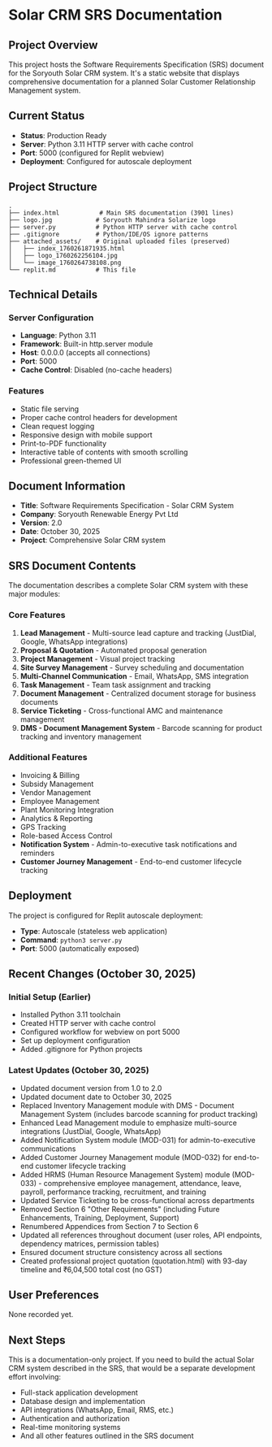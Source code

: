 # Solar CRM SRS Documentation

## Project Overview
This project hosts the Software Requirements Specification (SRS) document for the Soryouth Solar CRM system. It's a static website that displays comprehensive documentation for a planned Solar Customer Relationship Management system.

## Current Status
- **Status**: Production Ready
- **Server**: Python 3.11 HTTP server with cache control
- **Port**: 5000 (configured for Replit webview)
- **Deployment**: Configured for autoscale deployment

## Project Structure
```
.
├── index.html           # Main SRS documentation (3901 lines)
├── logo.jpg            # Soryouth Mahindra Solarize logo
├── server.py           # Python HTTP server with cache control
├── .gitignore          # Python/IDE/OS ignore patterns
├── attached_assets/    # Original uploaded files (preserved)
│   ├── index_1760261871935.html
│   ├── logo_1760262256104.jpg
│   └── image_1760264738108.png
└── replit.md           # This file
```

## Technical Details

### Server Configuration
- **Language**: Python 3.11
- **Framework**: Built-in http.server module
- **Host**: 0.0.0.0 (accepts all connections)
- **Port**: 5000
- **Cache Control**: Disabled (no-cache headers)

### Features
- Static file serving
- Proper cache control headers for development
- Clean request logging
- Responsive design with mobile support
- Print-to-PDF functionality
- Interactive table of contents with smooth scrolling
- Professional green-themed UI

## Document Information
- **Title**: Software Requirements Specification - Solar CRM System
- **Company**: Soryouth Renewable Energy Pvt Ltd
- **Version**: 2.0
- **Date**: October 30, 2025
- **Project**: Comprehensive Solar CRM system

## SRS Document Contents
The documentation describes a complete Solar CRM system with these major modules:

### Core Features
1. **Lead Management** - Multi-source lead capture and tracking (JustDial, Google, WhatsApp integrations)
2. **Proposal & Quotation** - Automated proposal generation
3. **Project Management** - Visual project tracking
4. **Site Survey Management** - Survey scheduling and documentation
5. **Multi-Channel Communication** - Email, WhatsApp, SMS integration
6. **Task Management** - Team task assignment and tracking
7. **Document Management** - Centralized document storage for business documents
8. **Service Ticketing** - Cross-functional AMC and maintenance management
9. **DMS - Document Management System** - Barcode scanning for product tracking and inventory management

### Additional Features
- Invoicing & Billing
- Subsidy Management
- Vendor Management
- Employee Management
- Plant Monitoring Integration
- Analytics & Reporting
- GPS Tracking
- Role-based Access Control
- **Notification System** - Admin-to-executive task notifications and reminders
- **Customer Journey Management** - End-to-end customer lifecycle tracking

## Deployment
The project is configured for Replit autoscale deployment:
- **Type**: Autoscale (stateless web application)
- **Command**: `python3 server.py`
- **Port**: 5000 (automatically exposed)

## Recent Changes (October 30, 2025)
### Initial Setup (Earlier)
- Installed Python 3.11 toolchain
- Created HTTP server with cache control
- Configured workflow for webview on port 5000
- Set up deployment configuration
- Added .gitignore for Python projects

### Latest Updates (October 30, 2025)
- Updated document version from 1.0 to 2.0
- Updated document date to October 30, 2025
- Replaced Inventory Management module with DMS - Document Management System (includes barcode scanning for product tracking)
- Enhanced Lead Management module to emphasize multi-source integrations (JustDial, Google, WhatsApp)
- Added Notification System module (MOD-031) for admin-to-executive communications
- Added Customer Journey Management module (MOD-032) for end-to-end customer lifecycle tracking
- Added HRMS (Human Resource Management System) module (MOD-033) - comprehensive employee management, attendance, leave, payroll, performance tracking, recruitment, and training
- Updated Service Ticketing to be cross-functional across departments
- Removed Section 6 "Other Requirements" (including Future Enhancements, Training, Deployment, Support)
- Renumbered Appendices from Section 7 to Section 6
- Updated all references throughout document (user roles, API endpoints, dependency matrices, permission tables)
- Ensured document structure consistency across all sections
- Created professional project quotation (quotation.html) with 93-day timeline and ₹6,04,500 total cost (no GST)

## User Preferences
None recorded yet.

## Next Steps
This is a documentation-only project. If you need to build the actual Solar CRM system described in the SRS, that would be a separate development effort involving:
- Full-stack application development
- Database design and implementation
- API integrations (WhatsApp, Email, RMS, etc.)
- Authentication and authorization
- Real-time monitoring systems
- And all other features outlined in the SRS document

